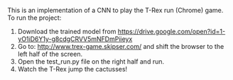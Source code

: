 This is an implementation of a CNN to play the T-Rex run (Chrome) game.
To run the project:
1) Download the trained model from https://drive.google.com/open?id=1-yO1iD6Y1y-g8cdgCRVV5mNFDmPiieyx
2) Go to: http://www.trex-game.skipser.com/ and shift the browser to the left half of the screen.
3) Open the test_run.py file on the right half and run.
4) Watch the T-Rex jump the cactusses!
